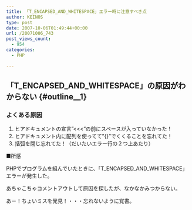 ```yaml
---
title: 「T_ENCAPSED_AND_WHITESPACE」エラー時に注意すべき点
author: KEINOS
type: post
date: 2007-10-06T01:49:44+00:00
url: /20071006_743
post_views_count:
  - 954
categories:
  - PHP

---
```

## 「T\_ENCAPSED\_AND_WHITESPACE」の原因がわからない {#outline__1}

<div class="section">
  <h3 id="outline__1_1">
    よくある原因
  </h3>
  
  <ol>
    <li>
      ヒアドキュメントの宣言&#8221;<<<&#8220;の前にスペースが入っていなかった！
    </li>
    <li>
      ヒアドキュメント内に配列を使ってて&#8221;{}&#8221;でくくることを忘れてた！
    </li>
    <li>
      括弧を閉じ忘れてた！（だいたいエラー行の２つ上あたり）
    </li>
  </ol>
  
  <p>
    ■所感
  </p>
  
  <p>
    PHPでプログラムを組んでいたときに、「T_ENCAPSED_AND_WHITESPACE」エラーが発生した。
  </p>
  
  <p>
    あちゃこちゃコメントアウトして原因を探したが、なかなかみつからない。
  </p>
  
  <p>
    あ－！ちょいミスを発見！・・・忘れないように覚書。
  </p>
</div>
